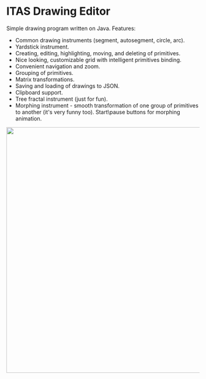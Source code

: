 # ITAS Drawing Editor
Simple drawing program written on Java.
Features:
* Common drawing instruments (segment, autosegment, circle, arc).
* Yardstick instrument.
* Creating, editing, highlighting, moving, and deleting of primitives.
* Nice looking, customizable grid with intelligent primitives binding.
* Convenient navigation and zoom.
* Grouping of primitives.
* Matrix transformations.
* Saving and loading of drawings to JSON.
* Clipboard support.
* Tree fractal instrument (just for fun).
* Morphing instrument - smooth transformation of one group of primitives to another (it's very funny too). Start\pause buttons for morphing animation.

<img src="http://i100.fastpic.ru/big/2018/0220/4a/165dced3294232d0958229389f19674a.png" width="640">
